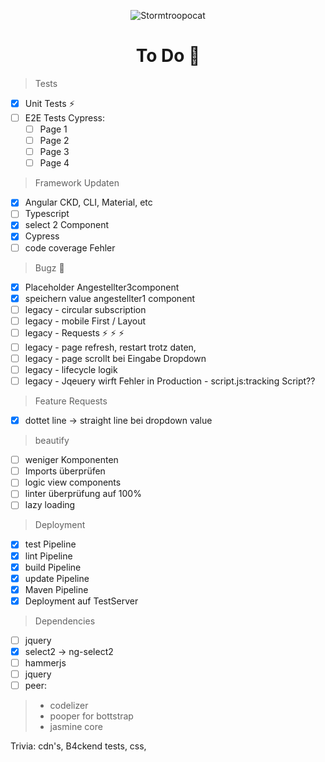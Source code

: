 <span style="text-align: center">

![Stormtroopocat](https://octodex.github.com/images/nyantocat.gif "The Nyan")

</span>
<h1 style="text-align: center" >To Do &#128058;</h1>

> Tests

- [x]   Unit Tests :zap:
- [ ]   E2E Tests Cypress:
    - [ ]   Page 1
    - [ ]   Page 2
    - [ ]   Page 3
    - [ ]   Page 4

> Framework Updaten

- [x] Angular CKD, CLI, Material, etc
- [ ] Typescript
- [x] select 2 Component
- [x] Cypress
- [ ] code coverage Fehler

> Bugz :bug:

- [x] Placeholder Angestellter3component
- [x] speichern value angestellter1 component
- [ ] legacy - circular subscription
- [ ] legacy - mobile First / Layout
- [ ] legacy - Requests :zap: :zap: :zap:
- [ ] legacy - page refresh, restart trotz daten, 
- [ ] legacy - page scrollt bei Eingabe Dropdown
- [ ] legacy - lifecycle logik
- [ ] legacy - Jqeuery wirft Fehler in Production - script.js:tracking Script??

> Feature Requests

- [x] dottet line -> straight line bei dropdown value

> beautify

- [ ] weniger Komponenten
- [ ] Imports überprüfen
- [ ] logic view components
- [ ] linter überprüfung auf 100% 
- [ ] lazy loading

> Deployment

- [x] test Pipeline
- [x] lint Pipeline
- [x] build Pipeline
- [x] update Pipeline
- [x] Maven Pipeline
- [x] Deployment auf TestServer

> Dependencies

- [ ] jquery
- [x] select2 -> ng-select2
- [ ] hammerjs
- [ ] jquery
- [ ] peer:

> - codelizer
> - pooper for bottstrap
> - jasmine core

Trivia:
cdn's, B4ckend tests, css,
